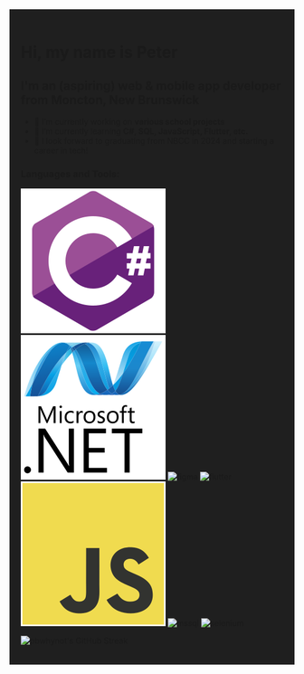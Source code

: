 <div style="background-color: #1f1f1f; padding: 20px;">
  
  # Hi, my name is Peter
  ## I'm an (aspiring) web & mobile app developer from Moncton, New Brunswick

  - 🔭 I’m currently working on **various school projects**
  - 🌱 I’m currently learning **C#, SQL, JavaScript, Flutter, etc.**
  - 🤝 I look forward to graduating from NBCC in 2024 and starting a career in tech!

  ### Languages and Tools:
  ![csharp](https://raw.githubusercontent.com/devicons/devicon/master/icons/csharp/csharp-original.svg)
  ![dotnet](https://raw.githubusercontent.com/devicons/devicon/master/icons/dot-net/dot-net-original-wordmark.svg)
  ![figma](https://www.vectorlogo.zone/logos/figma/figma-icon.svg)
  ![flutter](https://www.vectorlogo.zone/logos/flutterio/flutterio-icon.svg)
  ![javascript](https://raw.githubusercontent.com/devicons/devicon/master/icons/javascript/javascript-original.svg)
  ![mssql](https://www.svgrepo.com/show/303229/microsoft-sql-server-logo.svg)
  ![selenium](https://raw.githubusercontent.com/detain/svg-logos/780f25886640cef088af994181646db2f6b1a3f8/svg/selenium-logo.svg)

  ![pbwhynot's GitHub Streak](https://github-readme-streak-stats.herokuapp.com/?user=pbwhynot)
  
</div>




